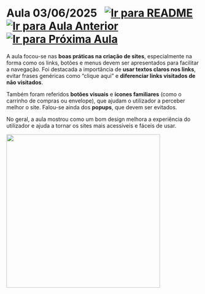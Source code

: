 # Aula 03/06/2025 &nbsp; [![Ir para README](https://img.shields.io/badge/Indice-Verde?style=for-the-badge)](../README.md#indice) &nbsp; [![Ir para Aula Anterior](https://img.shields.io/badge/Anterior-Aula%2011-007ACC?style=for-the-badge)](../aulas/23-05-2025.md) [![Ir para Próxima Aula](https://img.shields.io/badge/Próxima-Aula%2012-007ACC?style=for-the-badge)](../aulas/06-06-2025.md)

<p> A aula focou-se nas <b>boas práticas na criação de sites</b>, especialmente na forma como os links, botões e menus devem ser apresentados para facilitar a navegação. Foi destacada a importância de <b>usar textos claros nos links</b>, evitar frases genéricas como “clique aqui” e <b>diferenciar links visitados de não visitados</b>. </p> <p> Também foram referidos <b>botões visuais</b> e <b>ícones familiares</b> (como o carrinho de compras ou envelope), que ajudam o utilizador a perceber melhor o site. Falou-se ainda dos <b>popups</b>, que devem ser evitados. </p> 

<p> No geral, a aula mostrou como um bom design melhora a experiência do utilizador e ajuda a tornar os sites mais acessíveis e fáceis de usar. </p>

<img src="https://github.com/user-attachments/assets/9fd0b9a6-4f5b-45cb-a109-635abbe90fe7" width="400" />

